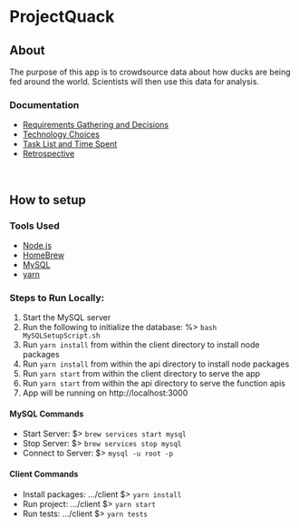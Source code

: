 # ProjectQuack
## About
The purpose of this app is to crowdsource data about how ducks are being fed around the world. Scientists will then use this data for analysis.

### Documentation
- [Requirements Gathering and Decisions](../ProjectQuack/Documents/requirements-gathering.md)
- [Technology Choices](../ProjectQuack/Documents/tech-stack.md)
- [Task List and Time Spent](../ProjectQuack/Documents/task-list.md)
- [Retrospective](../ProjectQuack/Documents/retrospective.md)

</br>

## How to setup

### Tools Used
- [Node.js](https://nodejs.org/en/)
- [HomeBrew](https://brew.sh/)
- [MySQL](https://dev.mysql.com/)
- [yarn](https://yarnpkg.com/)

### Steps to Run Locally:
1. Start the MySQL server
1. Run the following to initialize the database: 
   %> ```bash MySQLSetupScript.sh```
1. Run ```yarn install``` from within the client directory to install node packages
1. Run ```yarn install``` from within the api directory to install node packages
1. Run ```yarn start``` from within the client directory to serve the app 
1. Run ```yarn start``` from within the api directory to serve the function apis
1. App will be running on http://localhost:3000

#### MySQL Commands
- Start Server: $> ```brew services start mysql```
- Stop Server: $> ```brew services stop mysql```
- Connect to Server: $> ```mysql -u root -p```

#### Client Commands
- Install packages: .../client $> ```yarn install```
- Run project: .../client $> ```yarn start```
- Run tests: .../client $> ```yarn tests```
